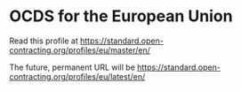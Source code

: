# OCDS for the European Union

Read this profile at <https://standard.open-contracting.org/profiles/eu/master/en/>

The future, permanent URL will be <https://standard.open-contracting.org/profiles/eu/latest/en/>
